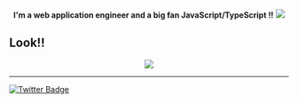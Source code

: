 <div align="center">
  <b>I'm a web application engineer and a big fan JavaScript/TypeScript !!</b>
  <img src="https://github-readme-stats.vercel.app/api?username=kqito&count_private=true&theme=react" />
</div>


## Look!!

<div align="center">
<a href="https://github.com/kqito/use-tus">
  <img src="https://github-readme-stats.vercel.app/api/pin/?username=kqito&repo=use-tus&theme=react&card_width=400" />
</a>
</div>

--------

[![Twitter Badge](https://img.shields.io/badge/-@kqito_n-181717?style=flat-square&logo=twitter&logoColor=white&link=https://twitter.com/kqito_n)](https://twitter.com/kqito_n)
